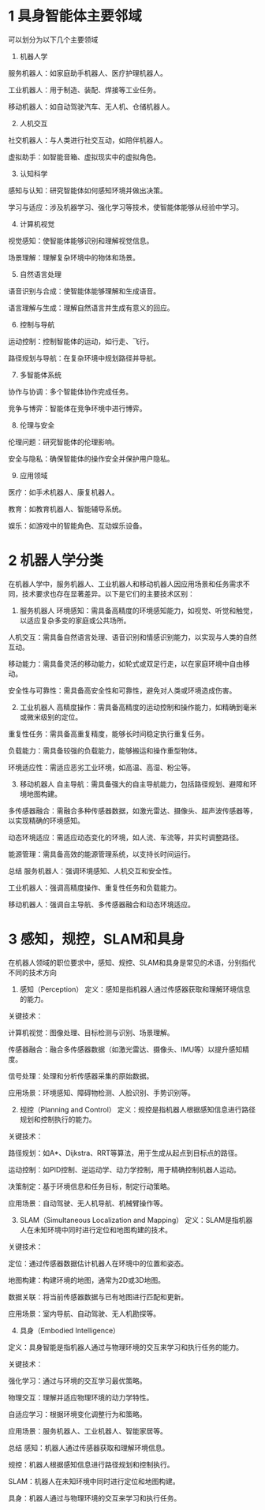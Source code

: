 # 1 具身智能体主要邻域

可以划分为以下几个主要领域

1. 机器人学

服务机器人：如家庭助手机器人、医疗护理机器人。

工业机器人：用于制造、装配、焊接等工业任务。

移动机器人：如自动驾驶汽车、无人机、仓储机器人。

2. 人机交互

社交机器人：与人类进行社交互动，如陪伴机器人。

虚拟助手：如智能音箱、虚拟现实中的虚拟角色。

3. 认知科学

感知与认知：研究智能体如何感知环境并做出决策。

学习与适应：涉及机器学习、强化学习等技术，使智能体能够从经验中学习。

4. 计算机视觉

视觉感知：使智能体能够识别和理解视觉信息。

场景理解：理解复杂环境中的物体和场景。

5. 自然语言处理

语音识别与合成：使智能体能够理解和生成语音。

语言理解与生成：理解自然语言并生成有意义的回应。

6. 控制与导航

运动控制：控制智能体的运动，如行走、飞行。

路径规划与导航：在复杂环境中规划路径并导航。

7. 多智能体系统

协作与协调：多个智能体协作完成任务。

竞争与博弈：智能体在竞争环境中进行博弈。

8. 伦理与安全

伦理问题：研究智能体的伦理影响。

安全与隐私：确保智能体的操作安全并保护用户隐私。

9. 应用领域

医疗：如手术机器人、康复机器人。

教育：如教育机器人、智能辅导系统。

娱乐：如游戏中的智能角色、互动娱乐设备。

# 2 机器人学分类

在机器人学中，服务机器人、工业机器人和移动机器人因应用场景和任务需求不同，技术要求也存在显著差异。以下是它们的主要技术区别：

1. 服务机器人
环境感知：需具备高精度的环境感知能力，如视觉、听觉和触觉，以适应复杂多变的家庭或公共场所。

人机交互：需具备自然语言处理、语音识别和情感识别能力，以实现与人类的自然互动。

移动能力：需具备灵活的移动能力，如轮式或双足行走，以在家庭环境中自由移动。

安全性与可靠性：需具备高安全性和可靠性，避免对人类或环境造成伤害。

2. 工业机器人
高精度操作：需具备高精度的运动控制和操作能力，如精确到毫米或微米级别的定位。

重复性任务：需具备高重复精度，能够长时间稳定执行重复任务。

负载能力：需具备较强的负载能力，能够搬运和操作重型物体。

环境适应性：需适应恶劣工业环境，如高温、高湿、粉尘等。

3. 移动机器人
自主导航：需具备强大的自主导航能力，包括路径规划、避障和环境地图构建。

多传感器融合：需融合多种传感器数据，如激光雷达、摄像头、超声波传感器等，以实现精确的环境感知。

动态环境适应：需适应动态变化的环境，如人流、车流等，并实时调整路径。

能源管理：需具备高效的能源管理系统，以支持长时间运行。

总结
服务机器人：强调环境感知、人机交互和安全性。

工业机器人：强调高精度操作、重复性任务和负载能力。

移动机器人：强调自主导航、多传感器融合和动态环境适应。

# 3 感知，规控，SLAM和具身

在机器人领域的职位要求中，感知、规控、SLAM和具身是常见的术语，分别指代不同的技术方向

1. 感知（Perception）
定义：感知是指机器人通过传感器获取和理解环境信息的能力。

关键技术：

计算机视觉：图像处理、目标检测与识别、场景理解。

传感器融合：融合多传感器数据（如激光雷达、摄像头、IMU等）以提升感知精度。

信号处理：处理和分析传感器采集的原始数据。

应用场景：环境感知、障碍物检测、人脸识别、手势识别等。

2. 规控（Planning and Control）
定义：规控是指机器人根据感知信息进行路径规划和控制执行的能力。

关键技术：

路径规划：如A*、Dijkstra、RRT等算法，用于生成从起点到目标点的路径。

运动控制：如PID控制、逆运动学、动力学控制，用于精确控制机器人运动。

决策制定：基于环境信息和任务目标，制定行动策略。

应用场景：自动驾驶、无人机导航、机械臂操作等。

3. SLAM（Simultaneous Localization and Mapping）
定义：SLAM是指机器人在未知环境中同时进行定位和地图构建的技术。

关键技术：

定位：通过传感器数据估计机器人在环境中的位置和姿态。

地图构建：构建环境的地图，通常为2D或3D地图。

数据关联：将当前传感器数据与已有地图进行匹配和更新。

应用场景：室内导航、自动驾驶、无人机勘探等。

4. 具身（Embodied Intelligence）

定义：具身智能是指机器人通过与物理环境的交互来学习和执行任务的能力。

关键技术：

强化学习：通过与环境的交互学习最优策略。

物理交互：理解并适应物理环境的动力学特性。

自适应学习：根据环境变化调整行为和策略。

应用场景：服务机器人、工业机器人、智能家居等。

总结
感知：机器人通过传感器获取和理解环境信息。

规控：机器人根据感知信息进行路径规划和控制执行。

SLAM：机器人在未知环境中同时进行定位和地图构建。

具身：机器人通过与物理环境的交互来学习和执行任务。